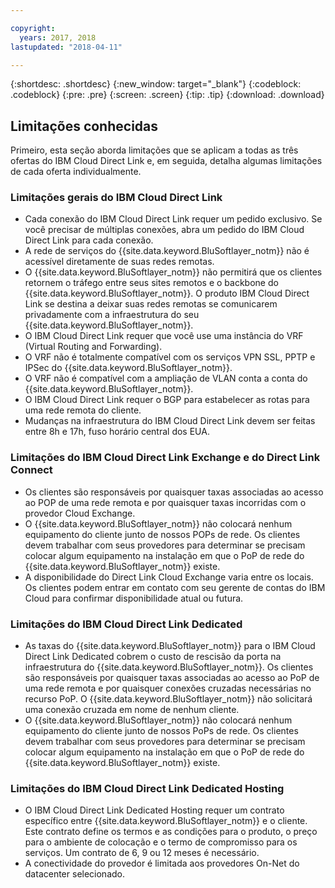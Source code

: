 ```yaml
---

copyright:
  years: 2017, 2018
lastupdated: "2018-04-11"

---
```


{:shortdesc: .shortdesc}
{:new_window: target="_blank"}
{:codeblock: .codeblock}
{:pre: .pre}
{:screen: .screen}
{:tip: .tip}
{:download: .download}

## Limitações conhecidas
Primeiro, esta seção aborda limitações que se aplicam a todas as três ofertas do IBM Cloud Direct Link e, em seguida,
detalha algumas limitações de cada oferta individualmente.

### Limitações gerais do IBM Cloud Direct Link
 * Cada conexão do IBM Cloud Direct Link requer um pedido exclusivo. Se você precisar de múltiplas conexões, abra um pedido
do IBM Cloud Direct Link para cada conexão.
 * A rede de serviços do {{site.data.keyword.BluSoftlayer_notm}} não é
acessível diretamente de suas redes remotas.
 * O {{site.data.keyword.BluSoftlayer_notm}} não permitirá que os clientes retornem o tráfego
entre seus sites remotos e o backbone do {{site.data.keyword.BluSoftlayer_notm}}. O produto IBM Cloud Direct Link se
destina a deixar suas redes remotas se comunicarem privadamente com a infraestrutura do seu {{site.data.keyword.BluSoftlayer_notm}}.
 * O IBM Cloud Direct Link requer que você use uma instância do VRF (Virtual Routing and Forwarding).
 * O VRF não é totalmente compatível com os serviços VPN SSL, PPTP e IPSec do
{{site.data.keyword.BluSoftlayer_notm}}.
 * O VRF não é compatível com a ampliação de VLAN conta a conta do
{{site.data.keyword.BluSoftlayer_notm}}.
 * O IBM Cloud Direct Link requer o BGP para estabelecer as rotas para uma rede remota do cliente.
 * Mudanças na infraestrutura do IBM Cloud Direct Link devem ser feitas entre 8h e 17h, fuso horário central dos EUA.
 
### Limitações do IBM Cloud Direct Link Exchange e do Direct Link Connect
 * Os clientes são responsáveis por quaisquer taxas associadas ao acesso ao POP de uma rede remota e
por quaisquer taxas incorridas com o provedor Cloud Exchange.
 * O {{site.data.keyword.BluSoftlayer_notm}} não colocará nenhum equipamento do cliente
junto de nossos POPs de rede. Os clientes devem trabalhar com seus provedores para determinar se precisam colocar algum equipamento na instalação em que o PoP de rede do {{site.data.keyword.BluSoftlayer_notm}} existe.
 * A disponibilidade do Direct Link Cloud Exchange varia entre os locais. Os clientes podem entrar em
contato com seu gerente de contas do IBM Cloud para confirmar disponibilidade atual ou futura.
 
### Limitações do IBM Cloud Direct Link Dedicated
 * As taxas do {{site.data.keyword.BluSoftlayer_notm}} para o IBM Cloud Direct Link Dedicated cobrem o custo de
rescisão da porta na infraestrutura do {{site.data.keyword.BluSoftlayer_notm}}. Os clientes são responsáveis por quaisquer taxas associadas ao acesso ao PoP de uma rede remota e por quaisquer
conexões cruzadas necessárias no recurso PoP.  O {{site.data.keyword.BluSoftlayer_notm}} não solicitará
uma conexão cruzada em nome de nenhum cliente.
 * O {{site.data.keyword.BluSoftlayer_notm}} não colocará nenhum equipamento do cliente junto de
nossos PoPs de rede. Os clientes devem trabalhar com seus provedores para determinar se precisam colocar algum equipamento na instalação em que o PoP de rede do {{site.data.keyword.BluSoftlayer_notm}} existe.

### Limitações do IBM Cloud Direct Link Dedicated Hosting
 * O IBM Cloud Direct Link Dedicated Hosting requer um contrato específico entre
{{site.data.keyword.BluSoftlayer_notm}} e o cliente. Este contrato define os termos e as condições
para o produto, o preço para o ambiente de colocação e o termo de compromisso para os
serviços. Um contrato de 6, 9 ou 12 meses é necessário.
 * A conectividade do provedor é limitada aos provedores On-Net do datacenter
selecionado.
